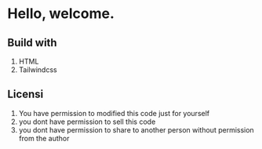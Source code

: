 # Hello, welcome.

## Build with
1. HTML
2. Tailwindcss

## Licensi
1. You have permission to modified this code just for yourself
2. you dont have permission to sell this code
3. you dont have permission to share to another person without permission from the author 

